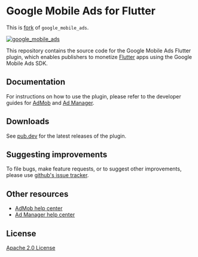 # Google Mobile Ads for Flutter

This is [fork](https://github.com/Innim/googleads-mobile-flutter) of `google_mobile_ads`.

[![google_mobile_ads](https://github.com/googleads/googleads-mobile-flutter/actions/workflows/google_mobile_ads.yaml/badge.svg)](https://github.com/googleads/googleads-mobile-flutter/actions/workflows/google_mobile_ads.yaml)

This repository contains the source code for the Google Mobile Ads Flutter
plugin, which enables publishers to monetize [Flutter](https://flutter.dev/)
apps using the Google Mobile Ads SDK. 

## Documentation

For instructions on how to use the plugin, please refer to the developer guides
for [AdMob](https://developers.google.com/admob/flutter/quick-start) and
[Ad Manager](https://developers.google.com/ad-manager/mobile-ads-sdk/flutter/quick-start).

## Downloads

See [pub.dev](https://pub.dev/packages/google_mobile_ads/versions) for the
latest releases of the plugin.

## Suggesting improvements

To file bugs, make feature requests, or to suggest other improvements, please
use [github's issue tracker](https://github.com/googleads/googleads-mobile-flutter/issues).


## Other resources

* [AdMob help center](https://support.google.com/admob/?hl=en#topic=7383088)
* [Ad Manager help center](https://support.google.com/admanager/?hl=en#topic=7505988)

## License

[Apache 2.0 License](http://www.apache.org/licenses/LICENSE-2.0.html)